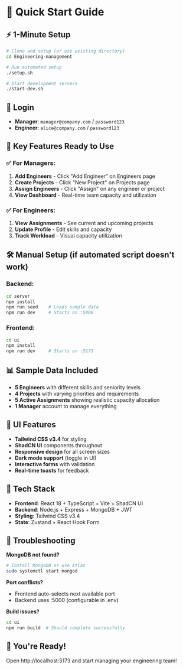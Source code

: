# 🚀 Quick Start Guide

## ⚡ 1-Minute Setup

```bash
# Clone and setup (or use existing directory)
cd Engineering-management

# Run automated setup
./setup.sh

# Start development servers
./start-dev.sh
```

## 🔐 Login

- **Manager**: `manager@company.com` / `password123`
- **Engineer**: `alice@company.com` / `password123`

## 🎯 Key Features Ready to Use

### ✅ **For Managers:**
1. **Add Engineers** - Click "Add Engineer" on Engineers page
2. **Create Projects** - Click "New Project" on Projects page  
3. **Assign Engineers** - Click "Assign" on any engineer or project
4. **View Dashboard** - Real-time team capacity and utilization

### ✅ **For Engineers:**
1. **View Assignments** - See current and upcoming projects
2. **Update Profile** - Edit skills and capacity
3. **Track Workload** - Visual capacity utilization

## 🛠️ Manual Setup (if automated script doesn't work)

### Backend:
```bash
cd server
npm install
npm run seed    # Loads sample data
npm run dev     # Starts on :5000
```

### Frontend:
```bash
cd ui
npm install
npm run dev     # Starts on :5173
```

## 📊 Sample Data Included

- **5 Engineers** with different skills and seniority levels
- **4 Projects** with varying priorities and requirements
- **5 Active Assignments** showing realistic capacity allocation
- **1 Manager** account to manage everything

## 🎨 UI Features

- **Tailwind CSS v3.4** for styling
- **ShadCN UI** components throughout
- **Responsive design** for all screen sizes
- **Dark mode support** (toggle in UI)
- **Interactive forms** with validation
- **Real-time toasts** for feedback

## 🔧 Tech Stack

- **Frontend**: React 18 + TypeScript + Vite + ShadCN UI
- **Backend**: Node.js + Express + MongoDB + JWT
- **Styling**: Tailwind CSS v3.4
- **State**: Zustand + React Hook Form

## 🚨 Troubleshooting

**MongoDB not found?**
```bash
# Install MongoDB or use Atlas
sudo systemctl start mongod
```

**Port conflicts?**
- Frontend auto-selects next available port
- Backend uses :5000 (configurable in .env)

**Build issues?**
```bash
cd ui
npm run build  # Should complete successfully
```

## 🎉 You're Ready!

Open http://localhost:5173 and start managing your engineering team!